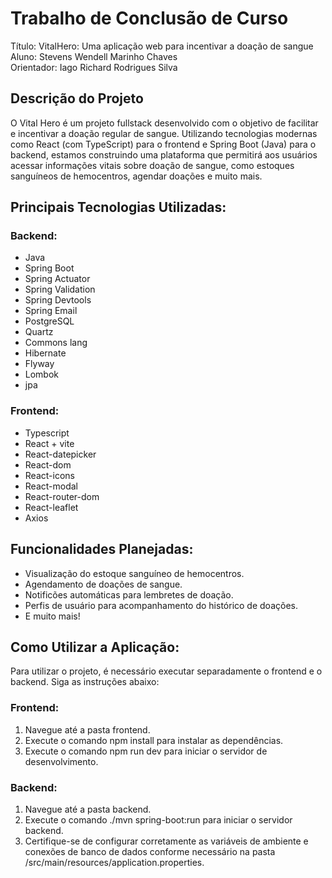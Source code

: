 # Trabalho de Conclusão de Curso

Título: VitalHero: Uma aplicação web para incentivar a doação de sangue<br>
Aluno: Stevens Wendell Marinho Chaves<br>
Orientador: Iago Richard Rodrigues Silva<br>

## Descrição do Projeto
O Vital Hero é um projeto fullstack desenvolvido com o objetivo de facilitar e incentivar a doação regular de sangue. Utilizando tecnologias modernas como React (com TypeScript) para o frontend e Spring Boot (Java) para o backend, estamos construindo uma plataforma que permitirá aos usuários acessar informações vitais sobre doação de sangue, como estoques sanguíneos de hemocentros, agendar doações e muito mais.

## Principais Tecnologias Utilizadas:

### Backend:
  - Java
  - Spring Boot
  - Spring Actuator
  - Spring Validation
  - Spring Devtools
  - Spring Email
  - PostgreSQL
  - Quartz
  - Commons lang
  - Hibernate
  - Flyway
  - Lombok
  - jpa

### Frontend:  
  - Typescript
  - React + vite
  - React-datepicker
  - React-dom
  - React-icons
  - React-modal
  - React-router-dom
  - React-leaflet
  - Axios

## Funcionalidades Planejadas:
  - Visualização do estoque sanguíneo de hemocentros.
  - Agendamento de doações de sangue.
  - Notificões automáticas para lembretes de doação.
  - Perfis de usuário para acompanhamento do histórico de doações.
  - E muito mais!

## Como Utilizar a Aplicação:
Para utilizar o projeto, é necessário executar separadamente o frontend e o backend. Siga as instruções abaixo:

### Frontend:
1. Navegue até a pasta frontend.
2. Execute o comando npm install para instalar as dependências.
3. Execute o comando npm run dev para iniciar o servidor de desenvolvimento.

### Backend:
1. Navegue até a pasta backend.
2. Execute o comando ./mvn spring-boot:run para iniciar o servidor backend.
3. Certifique-se de configurar corretamente as variáveis de ambiente e conexões de banco de dados conforme necessário na pasta /src/main/resources/application.properties.
